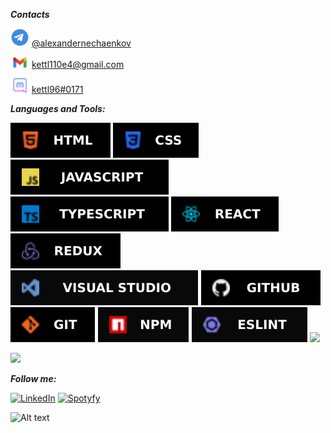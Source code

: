 ***Contacts*** <br>

<img src='./assets/telegram.png' width=30px>   [@alexandernechaenkov](https://t.me/alexandernechaenkov)<br>

<img src='./assets/GmailLogo.png' width=30px> [kettl110e4@gmail.com](mailto:kettl110e4@gmail.com)<br>

<img src='./assets/discord.png' width=30px> [kettl96#0171](https://discordapp.com/users/400360754588680204/)


***Languages and Tools:***<br>

<img src='./assets/technology/html.svg'> <img src='./assets/technology/css.svg'>
<img src='./assets/technology/js.svg'>
<img src='./assets/technology/ts.svg'>
<img src='./assets/technology/react.svg'>
<img src='./assets/technology/redux.svg'><br>
<img src='./assets/technology/vs.svg'>
<img src='./assets/technology/github.svg'>
<img src='./assets/technology/git.svg'>
<img src='./assets/technology/npm.svg'>
<img src='./assets/technology/lint.svg'>
<img src='https://img.shields.io/badge/figma-000.svg?style=for-the-badge&logo=figma&logoColor=purple'>
<br>



<img src='https://www.codewars.com/users/kettl96/badges/large' ><br>


***Follow me:***

[![LinkedIn](https://img.shields.io/badge/-LinkedIn-090909?style=for-the-badge&logo=linkedin&logoColor=007BB6)](https://www.linkedin.com/in/alexander-nechaenkov-9b4b34229/)
[![Spotyfy](https://img.shields.io/badge/-Spotyfy-090909?style=for-the-badge&logo=Spotify&logoColor=#1ED760)](https://open.spotify.com/user/315ugzf5fp67rbpplop3dps5vx54?si=414919ccbfb04c96)


![Alt text](https://spotify-recently-played-readme.vercel.app/api?user=315ugzf5fp67rbpplop3dps5vx54&count=3&width=400)
<!---
kettl96/kettl96 is a ✨ special ✨ repository because its `README.md` (this file) appears on your GitHub profile.
You can click the Preview link to take a look at your changes.
--->
